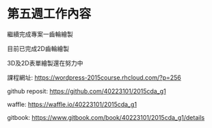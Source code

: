 # 第五週工作內容


繼續完成專案一齒輪繪製

目前已完成2D齒輪繪製

3D及2D表單繪製還在努力中

 

課程網址: https://wordpress-2015course.rhcloud.com/?p=256 

github reposit: https://github.com/40223101/2015cda_g1

waffle: https://waffle.io/40223101/2015cda_g1

gitbook: https://www.gitbook.com/book/40223101/2015cda_g1/details